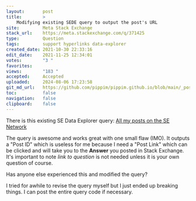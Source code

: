 ```yaml
---
layout:       post
title:        >
    Modifying existing SEDE query to output the post's URL
site:         Meta Stack Exchange
stack_url:    https://meta.stackexchange.com/q/371425
type:         Question
tags:         support hyperlinks data-explorer
created_date: 2021-10-30 22:33:16
edit_date:    2021-11-25 12:34:01
votes:        "3 "
favorites:    
views:        "183 "
accepted:     Accepted
uploaded:     2024-08-06 17:23:58
git_md_url:   https://github.com/pippim/pippim.github.io/blob/main/_posts/2021/2021-10-30-Modifying-existing-SEDE-query-to-output-the-post_s-URL.md
toc:          false
navigation:   false
clipboard:    false
---
```


There is this existing SE Data Explorer query: [All my posts on the SE Network](https://data.stackexchange.com/stackoverflow/query/1407382/all-my-posts-on-the-se-network-with-markdown-and-html-content-plus-editors-and-s)

The query is awesome and works great with one small flaw (IMO). It outputs a "Post ID" which is useless for me because I need a "Post Link" which can be clicked and will take you to the **Answer** you posted in Stack Exchange. It's important to note *link to question* is not needed unless it is your own question of course.

Has anyone else experienced this and modified the query?

I tried for awhile to revise the query myself but I just ended up breaking things. I can post the entire query code if necessary.
